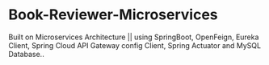 # Book-Reviewer-Microservices
Built on Microservices Architecture || using SpringBoot, OpenFeign, Eureka Client, Spring Cloud API Gateway config Client, Spring Actuator and MySQL Database.. 
